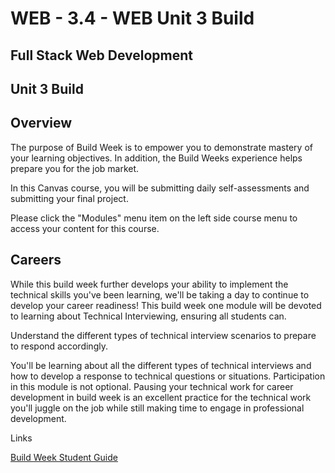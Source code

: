 # WEB - 3.4 - WEB Unit 3 Build

## Full Stack Web Development

## Unit 3 Build 

## Overview

The purpose of Build Week is to empower you to demonstrate mastery of your learning objectives. In addition, the Build Weeks experience helps prepare you for the job market.

In this Canvas course, you will be submitting daily self-assessments and submitting your final project. 

Please click the "Modules" menu item on the left side course menu to access your content for this course. 

## Careers

While this build week further develops your ability to implement the technical skills you've been learning, we'll be taking a day to continue to develop your career readiness! This build week one module will be devoted to learning about Technical Interviewing, ensuring all students can.

Understand the different types of technical interview scenarios to prepare to respond accordingly.

You'll be learning about all the different types of technical interviews and how to develop a response to technical questions or situations. Participation in this module is not optional. Pausing your technical work for career development in build week is an excellent practice for the technical work you'll juggle on the job while still making time to engage in professional development.

Links

[Build Week Student Guide](https://www.notion.so/Build-Week-Student-Guide-Full-time-1995e4ff529e40db9f240f46c3d2afd3)

